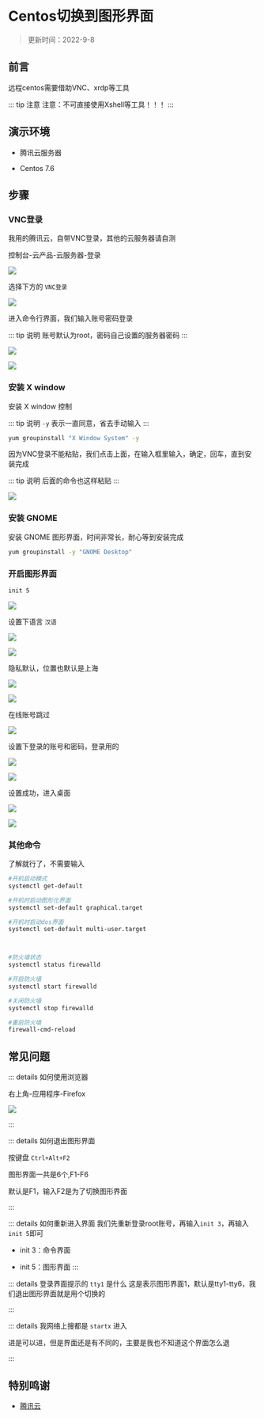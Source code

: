 # Centos切换到图形界面

> 更新时间：2022-9-8


## 前言

远程centos需要借助VNC、xrdp等工具

::: tip 注意
注意：不可直接使用Xshell等工具！！！
:::


## 演示环境


* 腾讯云服务器

* Centos 7.6



## 步骤


### VNC登录

我用的腾讯云，自带VNC登录，其他的云服务器请自测

控制台-云产品-云服务器-登录

![](https://img.viptv.work/viptv/Centos/Centos-01.png)


选择下方的 `VNC登录`

![](https://img.viptv.work/viptv/Centos/Centos-02.png)


进入命令行界面，我们输入账号密码登录

::: tip 说明
账号默认为root，密码自己设置的服务器密码
:::

![](https://img.viptv.work/viptv/Centos/Centos-03.png)

![](https://img.viptv.work/viptv/Centos/Centos-04.png)



### 安装 X window

安装 X window 控制

::: tip 说明
`-y` 表示一直同意，省去手动输入
:::

```sh
yum groupinstall "X Window System" -y
```

因为VNC登录不能粘贴，我们点击上面，在输入框里输入，确定，回车，直到安装完成

::: tip 说明
后面的命令也这样粘贴
:::

![](https://img.viptv.work/viptv/Centos/Centos-05.png)


### 安装 GNOME

安装 GNOME 图形界面，时间非常长，耐心等到安装完成

```sh
yum groupinstall -y "GNOME Desktop"
```




### 开启图形界面

```sh
init 5
```

![](https://img.viptv.work/viptv/Centos/Centos-06.png)


设置下语言 `汉语`

![](https://img.viptv.work/viptv/Centos/Centos-07.png)

![](https://img.viptv.work/viptv/Centos/Centos-08.png)


隐私默认，位置也默认是上海

![](https://img.viptv.work/viptv/Centos/Centos-09.png)

![](https://img.viptv.work/viptv/Centos/Centos-10.png)

在线账号跳过

![](https://img.viptv.work/viptv/Centos/Centos-11.png)


设置下登录的账号和密码，登录用的

![](https://img.viptv.work/viptv/Centos/Centos-12.png)

![](https://img.viptv.work/viptv/Centos/Centos-13.png)


设置成功，进入桌面

![](https://img.viptv.work/viptv/Centos/Centos-14.png)

![](https://img.viptv.work/viptv/Centos/Centos-15.png)







### 其他命令



了解就行了，不需要输入



```sh
#开机启动模式
systemctl get-default

#开机时启动图形化界面
systemctl set-default graphical.target 

#开机时启动dos界面
systemctl set-default multi-user.target



#防火墙状态
systemctl status firewalld

#开启防火墙
systemctl start firewalld

#关闭防火墙
systemctl stop firewalld

#重启防火墙
firewall-cmd-reload
```





## 常见问题


::: details 如何使用浏览器

右上角-应用程序-Firefox

![](https://img.viptv.work/viptv/Centos/Centos-16.png)

:::





::: details 如何退出图形界面

按键盘 `Ctrl+Alt+F2` 

图形界面一共是6个,F1-F6

默认是F1，输入F2是为了切换图形界面

:::




::: details 如何重新进入界面
我们先重新登录root账号，再输入`init 3`，再输入`init 5`即可

* init 3：命令界面

* init 5：图形界面
:::






::: details 登录界面提示的 `tty1` 是什么
这是表示图形界面1，默认是tty1-tty6，我们退出图形界面就是用个切换的

:::




::: details 我网络上搜都是 `startx` 进入

进是可以进，但是界面还是有不同的，主要是我也不知道这个界面怎么退

:::




## 特别鸣谢

* [腾讯云](https://cloud.tencent.com/)



